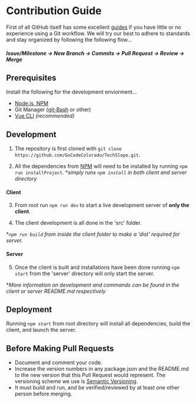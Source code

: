 # Contribution Guide

First of all GitHub itself has some excellent [guides](https://guides.github.com/) if you have little or no experience using a Git workflow. We will try our best to adhere to standards and stay organized by following the following flow...

##### **Issue/Milestone → New Branch → Commits → Pull Request → Review → Merge**

## Prerequisites

Install the following for the development enviorment...

- [Node.js, NPM](https://nodejs.org/en/)
- Git Manager ([git-Bash](https://git-scm.com/downloads) or other)
- [Vue CLI](https://cli.vuejs.org/guide/prototyping.html) *(recommended)*

## Development

1. The repository is first cloned with `git clone https://github.com/GoCodeColorado/TechSlope.git`.

2. All the dependencies from [NPM](https://docs.npmjs.com/about-npm/) will need to be installed by running `npm run installProject`.  **simply runs `npm install` in both client and server directory*

#### Client

3. From root run `npm run dev` to start a live development server of **only the client**.

4. The client development is all done in the 'src' folder.

**`npm run build` from inside the client folder to make a 'dist' required for server.*

#### Server

5. Once the client is built and installations have been done running `npm start` from the 'server' directory will only start the server.

**More information on development and commands can be found in the client or server README.md respectively*

## Deployment

Running `npm start` from root directory will install all dependencies, build the client, and launch the server.

## Before Making Pull Requests
- Document and comment your code.
- Increase the version numbers in any package.json and the README.md to the new version that this
   Pull Request would represent. The versioning scheme we use is [Semantic Versioning](http://semver.org/).
- It must build and run, and be verified/reviewed by at least one other person before merging.
